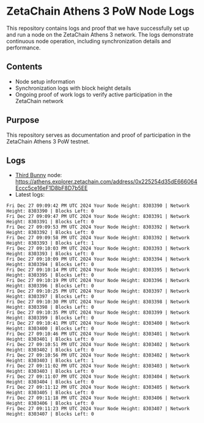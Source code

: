 # ZetaChain Athens 3 PoW Node Logs
This repository contains logs and proof that we have successfully set up and run a node on the ZetaChain Athens 3 network. The logs demonstrate continuous node operation, including synchronization details and performance.

## Contents
- Node setup information
- Synchronization logs with block height details
- Ongoing proof of work logs to verify active participation in the ZetaChain network

## Purpose
This repository serves as documentation and proof of participation in the ZetaChain Athens 3 PoW testnet.

## Logs

- [Third Bunny](https://thirdbunny.xyz/) node: https://athens.explorer.zetachain.com/address/0x225254d35dE666064Eccc5ce16eF1D8bF8D7b5EE
- Latest logs:
```
Fri Dec 27 09:09:42 PM UTC 2024 Your Node Height: 8303390 | Network Height: 8303390 | Blocks Left: 0
Fri Dec 27 09:09:47 PM UTC 2024 Your Node Height: 8303391 | Network Height: 8303391 | Blocks Left: 0
Fri Dec 27 09:09:53 PM UTC 2024 Your Node Height: 8303392 | Network Height: 8303392 | Blocks Left: 0
Fri Dec 27 09:09:58 PM UTC 2024 Your Node Height: 8303392 | Network Height: 8303393 | Blocks Left: 1
Fri Dec 27 09:10:03 PM UTC 2024 Your Node Height: 8303393 | Network Height: 8303393 | Blocks Left: 0
Fri Dec 27 09:10:09 PM UTC 2024 Your Node Height: 8303394 | Network Height: 8303394 | Blocks Left: 0
Fri Dec 27 09:10:14 PM UTC 2024 Your Node Height: 8303395 | Network Height: 8303395 | Blocks Left: 0
Fri Dec 27 09:10:19 PM UTC 2024 Your Node Height: 8303396 | Network Height: 8303396 | Blocks Left: 0
Fri Dec 27 09:10:25 PM UTC 2024 Your Node Height: 8303397 | Network Height: 8303397 | Blocks Left: 0
Fri Dec 27 09:10:30 PM UTC 2024 Your Node Height: 8303398 | Network Height: 8303398 | Blocks Left: 0
Fri Dec 27 09:10:35 PM UTC 2024 Your Node Height: 8303399 | Network Height: 8303399 | Blocks Left: 0
Fri Dec 27 09:10:41 PM UTC 2024 Your Node Height: 8303400 | Network Height: 8303400 | Blocks Left: 0
Fri Dec 27 09:10:46 PM UTC 2024 Your Node Height: 8303401 | Network Height: 8303401 | Blocks Left: 0
Fri Dec 27 09:10:51 PM UTC 2024 Your Node Height: 8303402 | Network Height: 8303402 | Blocks Left: 0
Fri Dec 27 09:10:56 PM UTC 2024 Your Node Height: 8303402 | Network Height: 8303403 | Blocks Left: 1
Fri Dec 27 09:11:02 PM UTC 2024 Your Node Height: 8303403 | Network Height: 8303403 | Blocks Left: 0
Fri Dec 27 09:11:07 PM UTC 2024 Your Node Height: 8303404 | Network Height: 8303404 | Blocks Left: 0
Fri Dec 27 09:11:12 PM UTC 2024 Your Node Height: 8303405 | Network Height: 8303405 | Blocks Left: 0
Fri Dec 27 09:11:18 PM UTC 2024 Your Node Height: 8303406 | Network Height: 8303406 | Blocks Left: 0
Fri Dec 27 09:11:23 PM UTC 2024 Your Node Height: 8303407 | Network Height: 8303407 | Blocks Left: 0
```
